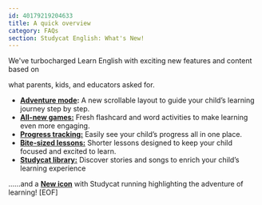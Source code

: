 ```yaml
---
id: 40179219204633
title: A quick overview
category: FAQs
section: Studycat English: What's New!
---
```

We've turbocharged Learn English with exciting new features and content based on

what parents, kids, and educators asked for.

* **[Adventure mode](https://help.studycat.com/hc/en-us/articles/40395054430233):** A new scrollable layout to guide your child’s learning journey step by step.
* [**All-new games:**](https://help.studycat.com/hc/en-us/articles/40396868059161) Fresh flashcard and word activities to make learning even more engaging.
* [**Progress tracking:**](https://help.studycat.com/hc/en-us/articles/40392093954585) Easily see your child’s progress all in one place.
* [**Bite-sized lessons:**](https://help.studycat.com/hc/en-us/articles/40395054430233) Shorter lessons designed to keep your child focused and excited to learn.
* [**Studycat library:**](https://help.studycat.com/hc/en-us/articles/40392018677401) Discover stories and songs to enrich your child’s learning experience

......and a [**New icon**](https://help.studycat.com/hc/en-us/articles/40378210072217) with Studycat running highlighting the adventure of learning!
[EOF]